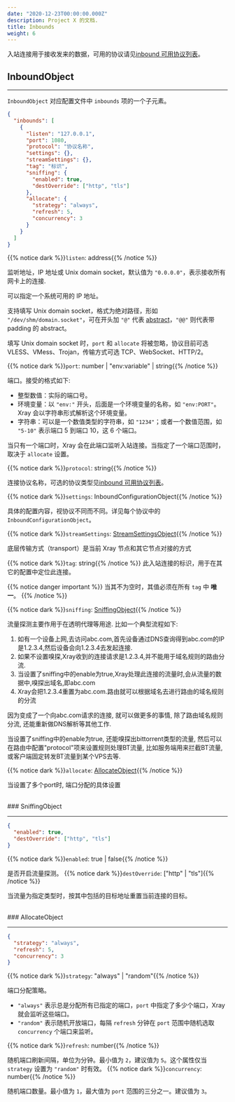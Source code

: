 ```yaml
---
date: "2020-12-23T00:00:00.000Z"
description: Project X 的文档.
title: Inbounds
weight: 6
---
```


入站连接用于接收发来的数据，可用的协议请见[inbound 可用协议列表](../inbound-protocols)。

## InboundObject

---

`InboundObject` 对应配置文件中 `inbounds` 项的一个子元素。

```json
{
  "inbounds": [
    {
      "listen": "127.0.0.1",
      "port": 1080,
      "protocol": "协议名称",
      "settings": {},
      "streamSettings": {},
      "tag": "标识",
      "sniffing": {
        "enabled": true,
        "destOverride": ["http", "tls"]
      },
      "allocate": {
        "strategy": "always",
        "refresh": 5,
        "concurrency": 3
      }
    }
  ]
}
```

{{% notice dark %}}`listen`: address{{% /notice %}}

监听地址，IP 地址或 Unix domain socket，默认值为 `"0.0.0.0"`，表示接收所有网卡上的连接.

可以指定一个系统可用的 IP 地址。

支持填写 Unix domain socket，格式为绝对路径，形如 `"/dev/shm/domain.socket"`，可在开头加 `"@"` 代表 [abstract](https://www.man7.org/linux/man-pages/man7/unix.7.html)，`"@@"` 则代表带 padding 的 abstract。

填写 Unix domain socket 时，`port` 和 `allocate` 将被忽略，协议目前可选 VLESS、VMess、Trojan，传输方式可选 TCP、WebSocket、HTTP/2。

{{% notice dark %}}`port`: number | "env:variable" | string{{% /notice %}}

端口。接受的格式如下:

- 整型数值：实际的端口号。
- 环境变量：以 `"env:"` 开头，后面是一个环境变量的名称，如 `"env:PORT"`。Xray 会以字符串形式解析这个环境变量。
- 字符串：可以是一个数值类型的字符串，如 `"1234"`；或者一个数值范围，如 `"5-10"` 表示端口 5 到端口 10，这 6 个端口。

当只有一个端口时，Xray 会在此端口监听入站连接。当指定了一个端口范围时，取决于 `allocate` 设置。

{{% notice dark %}}`protocol`: string{{% /notice %}}

连接协议名称，可选的协议类型见[inbound 可用协议列表](../inbound-protocols)。

{{% notice dark %}}`settings`: InboundConfigurationObject{{% /notice %}}

具体的配置内容，视协议不同而不同。详见每个协议中的 `InboundConfigurationObject`。

{{% notice dark %}}`streamSettings`: [StreamSettingsObject](../base/transport#streamsettingsobject){{% /notice %}}

底层传输方式（transport）是当前 Xray 节点和其它节点对接的方式

{{% notice dark %}}`tag`: string{{% /notice %}}
此入站连接的标识，用于在其它的配置中定位此连接。

{{% notice danger important %}}
当其不为空时，其值必须在所有 `tag` 中 **唯一**。
{{% /notice %}}


{{% notice dark %}}`sniffing`: [SniffingObject](#sniffingobject){{% /notice %}}

流量探测主要作用于在透明代理等用途.
比如一个典型流程如下:
1. 如有一个设备上网,去访问abc.com,首先设备通过DNS查询得到abc.com的IP是1.2.3.4,然后设备会向1.2.3.4去发起连接.
2. 如果不设置嗅探,Xray收到的连接请求是1.2.3.4,并不能用于域名规则的路由分流.
3. 当设置了sniffing中的enable为true,Xray处理此连接的流量时,会从流量的数据中,嗅探出域名,即abc.com
4. Xray会把1.2.3.4重置为abc.com.路由就可以根据域名去进行路由的域名规则的分流

因为变成了一个向abc.com请求的连接, 就可以做更多的事情, 除了路由域名规则分流, 还能重新做DNS解析等其他工作.

当设置了sniffing中的enable为true, 还能嗅探出bittorrent类型的流量, 然后可以在路由中配置"protocol"项来设置规则处理BT流量, 比如服务端用来拦截BT流量, 或客户端固定转发BT流量到某个VPS去等.

{{% notice dark %}}`allocate`: [AllocateObject](#allocateobject){{% /notice %}}

当设置了多个port时, 端口分配的具体设置

<br />
### SniffingObject

---

```json
{
  "enabled": true,
  "destOverride": ["http", "tls"]
}
```

{{% notice dark %}}`enabled`: true | false{{% /notice %}}

是否开启流量探测。
{{% notice dark %}}`destOverride`: \["http" | "tls"\]{{% /notice %}}

当流量为指定类型时，按其中包括的目标地址重置当前连接的目标。

<br />
### AllocateObject

---

```json
{
  "strategy": "always",
  "refresh": 5,
  "concurrency": 3
}
```

{{% notice dark %}}`strategy`: "always" | "random"{{% /notice %}}

端口分配策略。 
- `"always"` 表示总是分配所有已指定的端口，`port` 中指定了多少个端口，Xray 就会监听这些端口。
- `"random"` 表示随机开放端口，每隔 `refresh` 分钟在 `port` 范围中随机选取 `concurrency` 个端口来监听。

{{% notice dark %}}`refresh`: number{{% /notice %}}

随机端口刷新间隔，单位为分钟。最小值为 `2`，建议值为 `5`。这个属性仅当 `strategy` 设置为 `"random"` 时有效。
{{% notice dark %}}`concurrency`: number{{% /notice %}}

随机端口数量。最小值为 `1`，最大值为 `port` 范围的三分之一。建议值为 `3`。
